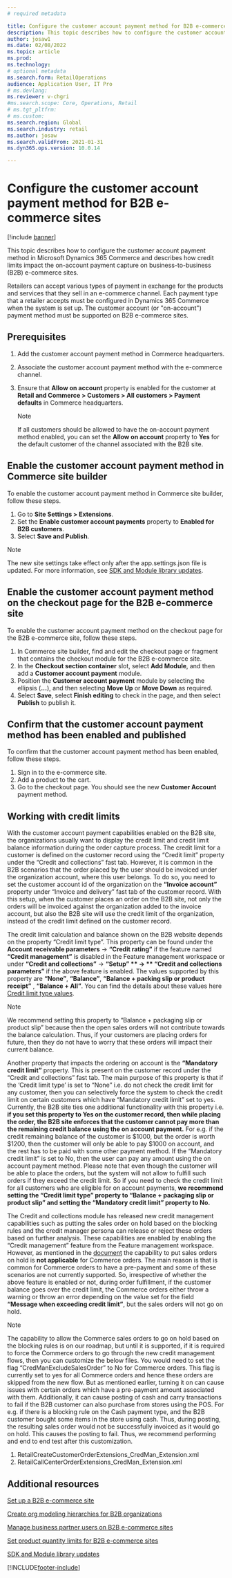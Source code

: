 ```yaml
---
# required metadata

title: Configure the customer account payment method for B2B e-commerce sites
description: This topic describes how to configure the customer account payment method in Microsoft Dynamics 365 Commerce and describes how credit limits impact the on-account payment capture on business-to-business (B2B) e-commerce sites.
author: josaw1
ms.date: 02/08/2022
ms.topic: article
ms.prod: 
ms.technology: 
# optional metadata
ms.search.form: RetailOperations
audience: Application User, IT Pro
# ms.devlang: 
ms.reviewer: v-chgri
#ms.search.scope: Core, Operations, Retail
# ms.tgt_pltfrm: 
# ms.custom: 
ms.search.region: Global
ms.search.industry: retail
ms.author: josaw
ms.search.validFrom: 2021-01-31
ms.dyn365.ops.version: 10.0.14

---
```


# Configure the customer account payment method for B2B e-commerce sites

[!include [banner](../../includes/banner.md)]

This topic describes how to configure the customer account payment method in Microsoft Dynamics 365 Commerce and describes how credit limits impact the on-account payment capture on business-to-business (B2B) e-commerce sites.

Retailers can accept various types of payment in exchange for the products and services that they sell in an e-commerce channel. Each payment type that a retailer accepts must be configured in Dynamics 365 Commerce when the system is set up. The customer account (or "on-account") payment method must be supported on B2B e-commerce sites. 

## Prerequisites

1. Add the customer account payment method in Commerce headquarters.
2. Associate the customer account payment method with the e-commerce channel.
3. Ensure that **Allow on account** property is enabled for the customer at **Retail and Commerce \> Customers \> All customers \> Payment defaults** in Commerce headquarters.

    > [!NOTE]
    > If all customers should be allowed to have the on-account payment method enabled, you can set the **Allow on account** property to **Yes** for the default customer of the channel associated with the B2B site. 

## Enable the customer account payment method in Commerce site builder 

To enable the customer account payment method in Commerce site builder, follow these steps.

1. Go to **Site Settings \> Extensions**.
1. Set the **Enable customer account payments** property to **Enabled for B2B customers**. 
1. Select **Save and Publish**.

> [!NOTE]
> The new site settings take effect only after the app.settings.json file is updated. For more information, see [SDK and Module library updates](../e-commerce-extensibility/sdk-updates.md).

## Enable the customer account payment method on the checkout page for the B2B e-commerce site

To enable the customer account payment method on the checkout page for the B2B e-commerce site, follow these steps.

1. In Commerce site builder, find and edit the checkout page or fragment that contains the checkout module for the B2B e-commerce site.
1. In the **Checkout section container** slot, select **Add Module**, and then add a **Customer account payment** module.
1. Position the **Customer account payment** module by selecting the ellipsis (**...**), and then selecting **Move Up** or **Move Down** as required.
1. Select **Save**, select **Finish editing** to check in the page, and then select **Publish** to publish it.

## Confirm that the customer account payment method has been enabled and published

To confirm that the customer account payment method has been enabled, follow these steps.

1. Sign in to the e-commerce site.
1. Add a product to the cart.
1. Go to the checkout page. You should see the new **Customer Account** payment method.

## Working with credit limits
With the customer account payment capabilities enabled on the B2B site, the organizations usually want to display the credit limit and credit limit balance information during the order capture process. The credit limit for a customer is defined on the customer record using the “Credit limit” property under the “Credit and collections” fast tab. However, it is common in the B2B scenarios that the order placed by the user should be invoiced under the organization account, where this user belongs. To do so, you need to set the customer account id of the organization on the **“Invoice account”** property under “Invoice and delivery” fast tab of the customer record. With this setup, when the customer places an order on the B2B site, not only the orders will be invoiced against the organization added to the invoice account, but also the B2B site will use the credit limit of the organization, instead of the credit limit defined on the customer record. 

The credit limit calculation and balance shown on the B2B website depends on the property “Credit limit type”. This property can be found under the **Account receivable parameters** -> **“Credit rating”** if the feature named **“Credit management”** is disabled in the Feature management workspace or under **“Credit and collections”** -> **“Setup” ** -> ** “Credit and collections parameters”** if the above feature is enabled. The values supported by this property are **“None”**, **“Balance”**, **“Balance + packing slip or product receipt”** , **“Balance + All”**. You can find the details about these values here [Credit limit type values]( https://docs.microsoft.com/en-us/dynamics365/supply-chain/sales-marketing/credit-limits-customers).

> [!NOTE]
> We recommend setting this property to “Balance + packaging slip or product slip” because then the open sales orders will not contribute towards the balance calculation. Thus, if your customers are placing orders for future, then they do not have to worry that these orders will impact their current balance.

Another property that impacts the ordering on account is the **“Mandatory credit limit”** property. This is present on the customer record under the “Credit and collections” fast tab. The main purpose of this property is that if the ‘Credit limit type’ is set to “None” i.e. do not check the credit limit for any customer, then you can selectively force the system to check the credit limit on certain customers which have “Mandatory credit limit” set to yes. Currently, the B2B site ties one additional functionality with this property i.e. **if you set this property to Yes on the customer record, then while placing the order, the B2B site enforces that the customer cannot pay more than the remaining credit balance using the on account payment.** For e.g. if the credit remaining balance of the customer is $1000, but the order is worth $1200, then the customer will only be able to pay $1000 on account, and the rest has to be paid with some other payment method. If the “Mandatory credit limit” is set to No, then the user can pay any amount using the on account payment method. Please note that even though the customer will be able to place the orders, but the system will not allow to fulfill such orders if they exceed the credit limit. So if you need to check the credit limit for all customers who are eligible for on account payments, **we recommend setting the “Credit limit type” property to “Balance + packaging slip or product slip” and setting the “Mandatory credit limit” property to No.**

The Credit and collections module has released new credit management capabilities such as putting the sales order on hold based on the blocking rules and the credit manager persona can release or reject these orders based on further analysis. These capabilities are enabled by enabling the “Credit management” feature from the Feature management workspace. However, as mentioned in the [document](https://docs.microsoft.com/en-us/dynamics365/finance/accounts-receivable/cm-sales-order-credit-holds#free-text-invoices-orders-and-project-invoice-support-in-credit-management) the capability to put sales orders on hold is **not applicable** for Commerce orders. The main reason is that is common for Commerce orders to have a pre-payment and some of these scenarios are not currently supported. So, irrespective of whether the above feature is enabled or not, during order fulfillment, if the customer balance goes over the credit limit, the Commerce orders either throw a warning or throw an error depending on the value set for the field **“Message when exceeding credit limit”**, but the sales orders will not go on hold. 

> [!NOTE]
> The capability to allow the Commerce sales orders to go on hold based on the blocking rules is on our roadmap, but until it is supported, if it is required to force the Commerce orders to go through the new credit management flows, then you can customize the below files. You would need to set the flag “CredManExcludeSalesOrder” to No for Commerce orders. This flag is currently set to yes for all Commerce orders and hence these orders are skipped from the new flow. But as mentioned earlier, turning it on can cause issues with certain orders which have a pre-payment amount associated with them. Additionally, it can cause posting of cash and carry transactions to fail if the B2B customer can also purchase from stores using the POS. For e.g. if there is a blocking rule on the Cash payment type, and the B2B customer bought some items in the store using cash. Thus, during posting, the resulting sales order would not be successfully invoiced as it would go on hold. This causes the posting to fail. Thus, we recommend performing and end to end test after this customization. 
> 1.	RetailCreateCustomerOrderExtensions_CredMan_Extension.xml
> 2.	RetailCallCenterOrderExtensions_CredMan_Extension.xml

## Additional resources

[Set up a B2B e-commerce site](set-up-b2b-site.md)

[Create org modeling hierarchies for B2B organizations](org-model.md)

[Manage business partner users on B2B e-commerce sites](manage-b2b-users.md)

[Set product quantity limits for B2B e-commerce sites](quantity-limits.md)

[SDK and Module library updates](../e-commerce-extensibility/sdk-updates.md)


[!INCLUDE[footer-include](../../includes/footer-banner.md)]
